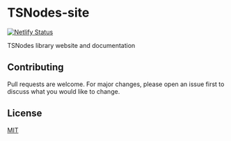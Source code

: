 
# TSNodes-site

[![Netlify Status](https://api.netlify.com/api/v1/badges/d86d4010-0741-47a3-b59b-fdde277c80c4/deploy-status)](https://app.netlify.com/sites/eager-bhaskara-8320ef/deploys)

TSNodes library website and documentation

## Contributing
Pull requests are welcome. For major changes, please open an issue first to discuss what you would like to change.

## License
[MIT](LICENSE)

